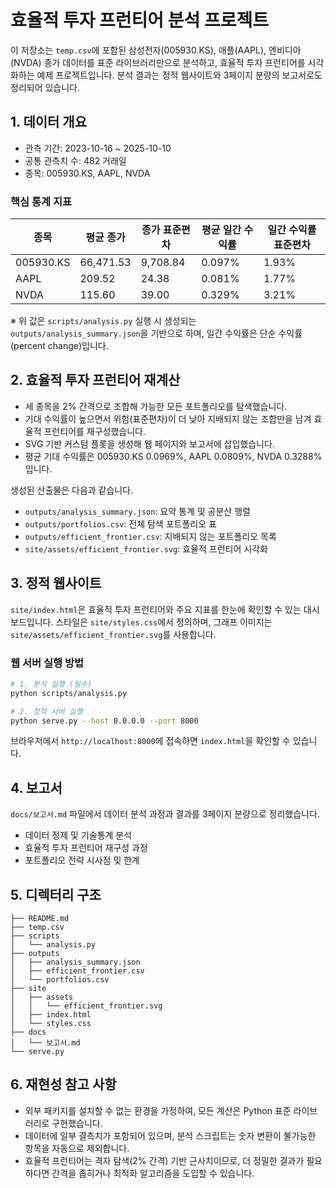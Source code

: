 # 효율적 투자 프런티어 분석 프로젝트

이 저장소는 `temp.csv`에 포함된 삼성전자(005930.KS), 애플(AAPL), 엔비디아(NVDA) 종가 데이터를
표준 라이브러리만으로 분석하고, 효율적 투자 프런티어를 시각화하는 예제 프로젝트입니다. 분석 결과는
정적 웹사이트와 3페이지 분량의 보고서로도 정리되어 있습니다.

## 1. 데이터 개요
- 관측 기간: 2023-10-16 ~ 2025-10-10
- 공통 관측치 수: 482 거래일
- 종목: 005930.KS, AAPL, NVDA

### 핵심 통계 지표
| 종목 | 평균 종가 | 종가 표준편차 | 평균 일간 수익률 | 일간 수익률 표준편차 |
| --- | --- | --- | --- | --- |
| 005930.KS | 66,471.53 | 9,708.84 | 0.097% | 1.93% |
| AAPL | 209.52 | 24.38 | 0.081% | 1.77% |
| NVDA | 115.60 | 39.00 | 0.329% | 3.21% |

※ 위 값은 `scripts/analysis.py` 실행 시 생성되는 `outputs/analysis_summary.json`을 기반으로 하며,
일간 수익률은 단순 수익률(percent change)입니다.

## 2. 효율적 투자 프런티어 재계산
- 세 종목을 2% 간격으로 조합해 가능한 모든 포트폴리오를 탐색했습니다.
- 기대 수익률이 높으면서 위험(표준편차)이 더 낮아 지배되지 않는 조합만을 남겨 효율적 프런티어를 재구성했습니다.
- SVG 기반 커스텀 플롯을 생성해 웹 페이지와 보고서에 삽입했습니다.
- 평균 기대 수익률은 005930.KS 0.0969%, AAPL 0.0809%, NVDA 0.3288%입니다.

생성된 산출물은 다음과 같습니다.
- `outputs/analysis_summary.json`: 요약 통계 및 공분산 행렬
- `outputs/portfolios.csv`: 전체 탐색 포트폴리오 표
- `outputs/efficient_frontier.csv`: 지배되지 않는 포트폴리오 목록
- `site/assets/efficient_frontier.svg`: 효율적 프런티어 시각화

## 3. 정적 웹사이트
`site/index.html`은 효율적 투자 프런티어와 주요 지표를 한눈에 확인할 수 있는 대시보드입니다.
스타일은 `site/styles.css`에서 정의하며, 그래프 이미지는 `site/assets/efficient_frontier.svg`를 사용합니다.

### 웹 서버 실행 방법
```bash
# 1. 분석 실행 (필수)
python scripts/analysis.py

# 2. 정적 서버 실행
python serve.py --host 0.0.0.0 --port 8000
```
브라우저에서 `http://localhost:8000`에 접속하면 `index.html`을 확인할 수 있습니다.

## 4. 보고서
`docs/보고서.md` 파일에서 데이터 분석 과정과 결과를 3페이지 분량으로 정리했습니다.
- 데이터 정제 및 기술통계 분석
- 효율적 투자 프런티어 재구성 과정
- 포트폴리오 전략 시사점 및 한계

## 5. 디렉터리 구조
```
├── README.md
├── temp.csv
├── scripts
│   └── analysis.py
├── outputs
│   ├── analysis_summary.json
│   ├── efficient_frontier.csv
│   └── portfolios.csv
├── site
│   ├── assets
│   │   └── efficient_frontier.svg
│   ├── index.html
│   └── styles.css
├── docs
│   └── 보고서.md
└── serve.py
```

## 6. 재현성 참고 사항
- 외부 패키지를 설치할 수 없는 환경을 가정하여, 모든 계산은 Python 표준 라이브러리로 구현했습니다.
- 데이터에 일부 결측치가 포함되어 있으며, 분석 스크립트는 숫자 변환이 불가능한 항목을 자동으로 제외합니다.
- 효율적 프런티어는 격자 탐색(2% 간격) 기반 근사치이므로, 더 정밀한 결과가 필요하다면 간격을 좁히거나 최적화 알고리즘을 도입할 수 있습니다.

